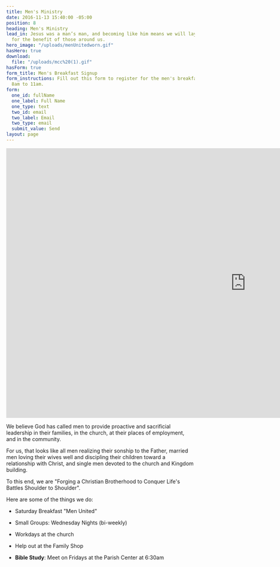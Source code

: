 ```yaml
---
title: Men's Ministry
date: 2016-11-13 15:40:00 -05:00
position: 8
heading: Men's Ministry
lead_in: Jesus was a man’s man, and becoming like him means we will lay down our lives
  for the benefit of those around us.
hero_image: "/uploads/menUnitedworn.gif"
hasHero: true
download:
  file: "/uploads/mcc%20(1).gif"
hasForm: true
form_title: Men's Breakfast Signup
form_instructions: Fill out this form to register for the men's breakfast 3/26 from
  8am to 11am.
form:
  one_id: fullName
  one_label: Full Name
  one_type: text
  two_id: email
  two_label: Email
  two_type: email
  submit_value: Send
layout: page
---
```


<iframe width="1280" height="720" src="https://www.youtube.com/embed/0m-CEh33YKM?ecver=1" frameborder="0" allowfullscreen></iframe>

We believe God has called men to provide proactive and sacrificial leadership in their families, in the church, at their places of employment, and in the community.

For us, that looks like all men realizing their sonship to the Father, married men loving their wives well and discipling their children toward a relationship with Christ, and single men devoted to the church and Kingdom building.

To this end, we are
"Forging a Christian Brotherhood to Conquer Life's Battles Shoulder to Shoulder".

Here are some of the things we do:

* Saturday Breakfast "Men United"

* Small Groups: Wednesday Nights (bi-weekly)

* Workdays at the church

* Help out at the Family Shop

* **Bible Study**: Meet on Fridays at the Parish Center at 6:30am
